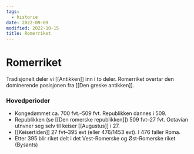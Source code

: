 ```yaml
---
tags:
  - historie
date: 2022-09-09
modified: 2022-10-15
title: Romerriket
---
```

# Romerriket
Tradisjonelt deler vi [[Antikken]] inn i to deler. Romerriket overtar den dominerende posisjonen fra [[Den greske antikken]].

### Hovedperioder
- Kongedømmet ca. 700 fvt.–509 fvt. Republikken dannes i 509.
- Republikken (se [[Den romerske republikken]]) 509 fvt–27 fvt. Octavian utnvner seg selv til keiser [[Augustus]] i 27.
- [[Keisertiden]] 27 fvt–395 evt (eller 476/1453 evt). I 476 faller Roma.
- Etter 395 blir riket delt i det Vest-Romerske og Øst-Romerske riket (Bysants)

